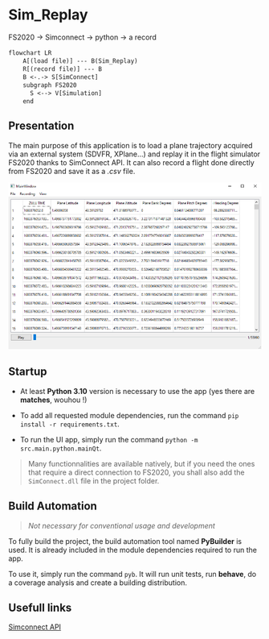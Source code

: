 # Sim_Replay

FS2020 -> Simconnect -> python -> a record

```mermaid
flowchart LR
    A[(load file)] --- B(Sim_Replay)
    R[(record file)] --- B
    B <-.-> S[SimConnect]
    subgraph FS2020
      S <--> V[Simulation]
    end
```

## Presentation

The main purpose of this application is to load a plane trajectory acquired via an external system (SDVFR, XPlane...) and replay it in the flight simulator FS2020 thanks to SimConnect API. It can also record a flight done directly from FS2020 and save it as a *.csv* file.

![mainPage](docs/img/mainPage.png)

## Startup

- At least **Python 3.10** version is necessary to use the app (yes there are **matches**, wouhou !)

- To add all requested module dependencies, run the command `pip install -r requirements.txt`.

- To run the UI app, simply run the command `python -m src.main.python.mainQt`.

> Many functionnalities are available natively, but if you need the ones that require a direct connection to FS2020, you shall also add the `SimConnect.dll` file in the project folder.

## Build Automation

>*Not necessary for conventional usage and development*

To fully build the project, the build automation tool named **PyBuilder** is used. It is already included in the module dependencies required to run the app.

To use it, simply run the command `pyb`. It will run unit tests, run **behave**, do a coverage analysis and create a building distribution.

## Usefull links

[Simconnect API](https://docs.flightsimulator.com/)
